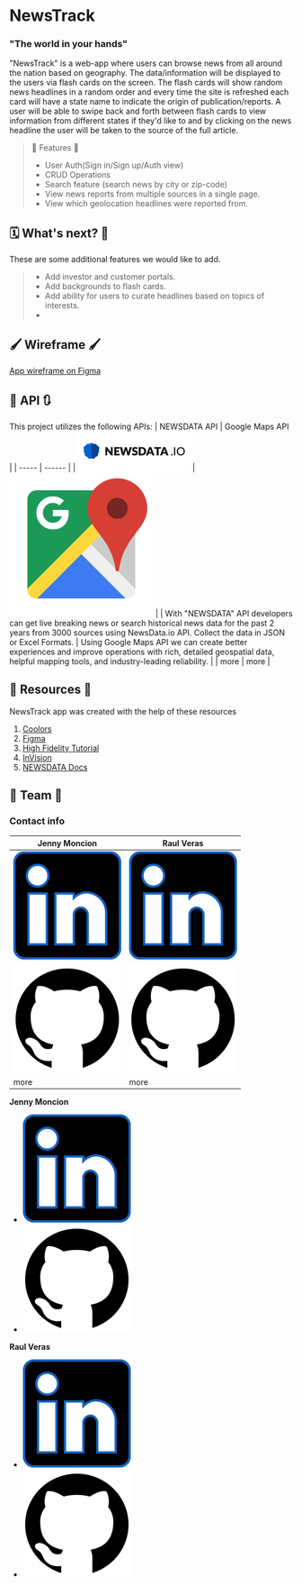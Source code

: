 # NewsTrack 

### "The world in your hands"

"NewsTrack" is a web-app where users can browse news from all around the nation based on geography. The data/information will be displayed to the users via flash cards on the screen. The flash cards will show random news headlines in a random order and every time the site is refreshed each card will have a state name to indicate the origin of publication/reports. A user will be able to swipe back and forth between flash cards to view information from different states if they'd like to and by clicking on the news headline the user will be taken to the source of the full article.


> 📌 Features 📌
>
> - User Auth(Sign in/Sign up/Auth view)
> - CRUD Operations
> - Search feature (search news by city or zip-code)
> - View news reports from multiple sources in a single page.
> - View which geolocation headlines were reported from.
>


## 🗓 What's next? 💭
These are some additional features we would like to add.
>
> - Add investor and customer portals. 
> - Add backgrounds to flash cards.
> - Add ability for users to curate headlines based on topics of interests.
> - 
> 

## 🖌️ Wireframe 🖌️
[App wireframe on Figma](https://www.figma.com/file/FUgpsQkrbDUjriwx0UDaDw/NewsTrack-Wireframe-Draft-1?node-id=0%3A1)


## 🔄 API 🔃
This project utilizes the following APIs:
| NEWSDATA API | Google Maps API  |
| ----- | ------ |
| [![Newsdata logo](src/img/logos/newsdataioAPI-Logo-1.png)](https://newsdata.io/)   | [![Google Maps logo](src/img/logos/google-maps1.png)](https://cloud.google.com/maps-platform/)  |
| With "NEWSDATA" API developers can get live breaking news or search historical news data for the past 2 years from 3000 sources using NewsData.io API. Collect the data in JSON or Excel Formats.  |  Using Google Maps API we can create better experiences and improve operations with rich, detailed geospatial data, helpful mapping tools, and industry-leading reliability.   |
| more  |  more  |



## 🔖 Resources 🔖
NewsTrack app was created with the help of these resources
1. [Coolors](https://coolors.co/)
2. [Figma](https://www.figma.com/community)
3. [High Fidelity Tutorial](https://www.youtube.com/watch?v=DLXgLazAYG0&ab_channel=RisingKirin)
4. [InVision](https://www.invisionapp.com/)
5. [NEWSDATA Docs](https://newsdata.io/docs)



## 🌠 Team 🌠
### Contact info
| **Jenny Moncion** | **Raul Veras** |
| ----- | ------ |
| [![LinkedIn](src/img/logos/linkedin-logo.svg)](https://www.linkedin.com/in/jenny-moncion-04535260/ "LinkedIn")   | [![LinkedIn](src/img/logos/linkedin-logo.svg)](https://www.linkedin.com/in/verasraul/ "LinkedIn") |
| [![GitHub](src/img/logos/github-logo.svg)](https://github.com/didelma "didelma")  |  [![GitHub](src/img/logos/github-logo.svg)](https://github.com/verasraul)  |
| more  |  more  |


**Jenny Moncion**
- [![LinkedIn](src/img/logos/linkedin-logo.svg)](https://www.linkedin.com/in/jenny-moncion-04535260/ "LinkedIn")
- [![GitHub](src/img/logos/github-logo.svg)](https://github.com/didelma "didelma")

**Raul Veras**
- [![LinkedIn](src/img/logos/linkedin-logo.svg)](https://www.linkedin.com/in/verasraul/ "LinkedIn")
- [![GitHub](src/img/logos/github-logo.svg)](https://github.com/verasraul)
